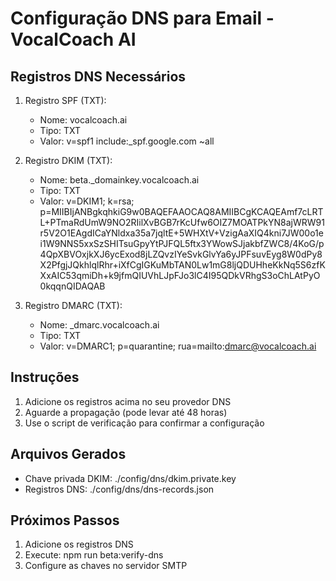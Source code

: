 # Configuração DNS para Email - VocalCoach AI

## Registros DNS Necessários

1. Registro SPF (TXT):
   - Nome: vocalcoach.ai
   - Tipo: TXT
   - Valor: v=spf1 include:_spf.google.com ~all

2. Registro DKIM (TXT):
   - Nome: beta._domainkey.vocalcoach.ai
   - Tipo: TXT
   - Valor: v=DKIM1; k=rsa; p=MIIBIjANBgkqhkiG9w0BAQEFAAOCAQ8AMIIBCgKCAQEAmf7cLRTL+PTmaRdUmW9NO2RIilXvBGB7rKcUfw6OIZ7MOATPkYN8ajWRW91r5V2O1EAgdICaYNldxa35a7jqltE+5WHXtV+VzigAaXIQ4kni7JW00o1ei1W9NNS5xxSzSHITsuGpyYtPJFQL5ftx3YWowSJjakbfZWC8/4KoG/p4QpXBVOxjkXJ6ycExod8jLZQvzIYeSvkGlvYa6yJPFsuvEyg8W0dPy8X2PfgjJQkhlqlRhr+iXfCgIGKuMbTAN0Lw1mG8ljQDUHheKkNq5S6zfKXxAIC53qmiDh+k9jfmQIUVhLJpFJo3lC4I95QDkVRhgS3oChLAtPyO0kqqnQIDAQAB

3. Registro DMARC (TXT):
   - Nome: _dmarc.vocalcoach.ai
   - Tipo: TXT
   - Valor: v=DMARC1; p=quarantine; rua=mailto:dmarc@vocalcoach.ai

## Instruções

1. Adicione os registros acima no seu provedor DNS
2. Aguarde a propagação (pode levar até 48 horas)
3. Use o script de verificação para confirmar a configuração

## Arquivos Gerados

- Chave privada DKIM: ./config/dns/dkim.private.key
- Registros DNS: ./config/dns/dns-records.json

## Próximos Passos

1. Adicione os registros DNS
2. Execute: npm run beta:verify-dns
3. Configure as chaves no servidor SMTP